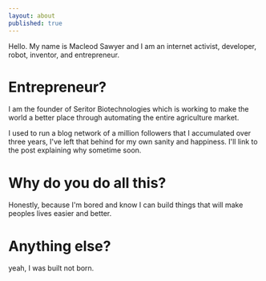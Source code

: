 ```yaml
---
layout: about
published: true
---
```


Hello. My name is Macleod Sawyer and I am an internet activist, developer, robot, inventor, and entrepreneur.

# Entrepreneur?

I am the founder of Seritor Biotechnologies which is working to make the world a better place through automating the entire agriculture market. 

I used to run a blog network of a million followers that I accumulated over three years, I've left that behind for my own sanity and happiness. I'll link to the post explaining why sometime soon. 

# Why do you do all this?

Honestly, because I'm bored and know I can build things that will make peoples lives easier and better. 

# Anything else?

yeah, I was built not born. 

